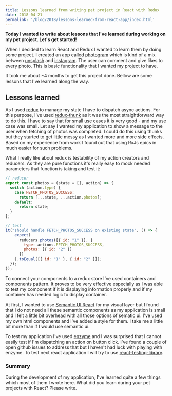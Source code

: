 ```yaml
---
title: Lessons learned from writing pet project in React with Redux
date: 2018-04-21
permalink: '/blog/2018/lessons-learned-from-react-app/index.html'
---
```


**Today I wanted to write about lessons that I've learned during working on my pet project. Let's get started!**

When I decided to learn React and Redux I wanted to learn them by doing some project. I created an app
called [photogram](https://photogram-kz.herokuapp.com/) which is kind of a mix between [unsplash](https://unsplash.com/) and [instagram](https://www.instagram.com/?hl=en). The user can comment and
give likes to every photo. This is basic functionality that I wanted my project to have.

It took me about ~4 months to get this project done. Bellow are some lessons that I've learned along the way.

## Lessons learned

As I used [redux](https://redux.js.org/) to manage my state I have to dispatch async actions. For this purpose, I've used
[redux-thunk](https://github.com/gaearon/redux-thunk) as it was the most straightforward way to do this. I have to say that for small use
cases it is very good - and my use case was small. Let say I wanted my application to show a message to the
user when fetching of photos was completed. I could do this using thunks but they started to get little
messy as I wanted more and more side effects. Based on my experience from work I found out that using
RxJs epics in much easier for such problems.

What I really like about redux is testability of my action creators and reducers. As they are pure
functions it's really easy to mock needed parameters that function is taking and test it:

```jsx
// reducer
export const photos = (state = [], action) => {
  switch (action.type) {
    case FETCH_PHOTOS_SUCCESS:
      return [...state, ...action.photos];
    default:
      return state;
  }
};

// test
it("should handle FETCH_PHOTOS_SUCCESS on existing state", () => {
    expect(
      reducers.photos([{ id: "1" }], {
        type: actions.FETCH_PHOTOS_SUCCESS,
        photos: [{ id: "2" }]
      })
    ).toEqual([{ id: "1" }, { id: "2" }]);
  });
});
```

To connect your components to a redux store I've used containers and components pattern. It proves to be
very effective especially as I was able to test my component if it is displaying information properly and
if my container has needed logic to display container.

At first, I wanted to use [Semantic UI React](https://react.semantic-ui.com/) for my visual layer but I found that I do not need all these semantic components as my application is small and I felt a little bit overhead with all those options of sematic ui. I've used my own html components and I've added a style for them. I take me a little bit more than if I would use semantic ui.

To test my application I've used [enzyme](https://github.com/airbnb/enzyme) and I was surprised that I cannot easily test if I'm
dispatching an action on button click. I've found a couple of open github issues to address that
but I haven't had luck with playing with enzyme. To test next react application I will try to use
[react-testing-library](https://github.com/kentcdodds/react-testing-library).

### Summary

During the development of my application, I've learned quite a few things which most of them I wrote
here. What did you learn during your pet projects with React? Please write.
